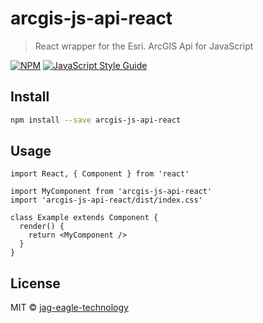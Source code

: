 # arcgis-js-api-react

> React wrapper for the Esri. ArcGIS Api for JavaScript

[![NPM](https://img.shields.io/npm/v/arcgis-js-api-react.svg)](https://www.npmjs.com/package/arcgis-js-api-react) [![JavaScript Style Guide](https://img.shields.io/badge/code_style-standard-brightgreen.svg)](https://standardjs.com)

## Install

```bash
npm install --save arcgis-js-api-react
```

## Usage

```tsx
import React, { Component } from 'react'

import MyComponent from 'arcgis-js-api-react'
import 'arcgis-js-api-react/dist/index.css'

class Example extends Component {
  render() {
    return <MyComponent />
  }
}
```

## License

MIT © [jag-eagle-technology](https://github.com/jag-eagle-technology)
